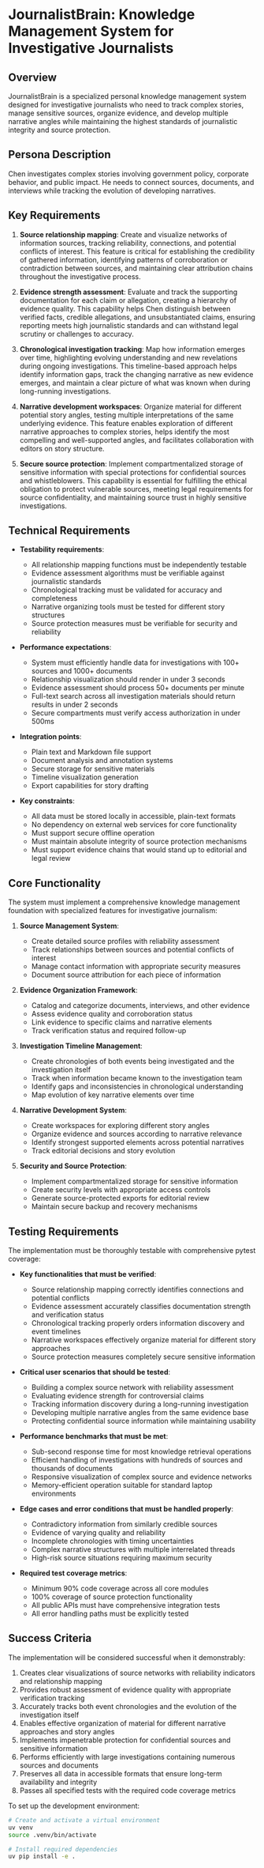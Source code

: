 # JournalistBrain: Knowledge Management System for Investigative Journalists

## Overview
JournalistBrain is a specialized personal knowledge management system designed for investigative journalists who need to track complex stories, manage sensitive sources, organize evidence, and develop multiple narrative angles while maintaining the highest standards of journalistic integrity and source protection.

## Persona Description
Chen investigates complex stories involving government policy, corporate behavior, and public impact. He needs to connect sources, documents, and interviews while tracking the evolution of developing narratives.

## Key Requirements
1. **Source relationship mapping**: Create and visualize networks of information sources, tracking reliability, connections, and potential conflicts of interest. This feature is critical for establishing the credibility of gathered information, identifying patterns of corroboration or contradiction between sources, and maintaining clear attribution chains throughout the investigative process.

2. **Evidence strength assessment**: Evaluate and track the supporting documentation for each claim or allegation, creating a hierarchy of evidence quality. This capability helps Chen distinguish between verified facts, credible allegations, and unsubstantiated claims, ensuring reporting meets high journalistic standards and can withstand legal scrutiny or challenges to accuracy.

3. **Chronological investigation tracking**: Map how information emerges over time, highlighting evolving understanding and new revelations during ongoing investigations. This timeline-based approach helps identify information gaps, track the changing narrative as new evidence emerges, and maintain a clear picture of what was known when during long-running investigations.

4. **Narrative development workspaces**: Organize material for different potential story angles, testing multiple interpretations of the same underlying evidence. This feature enables exploration of different narrative approaches to complex stories, helps identify the most compelling and well-supported angles, and facilitates collaboration with editors on story structure.

5. **Secure source protection**: Implement compartmentalized storage of sensitive information with special protections for confidential sources and whistleblowers. This capability is essential for fulfilling the ethical obligation to protect vulnerable sources, meeting legal requirements for source confidentiality, and maintaining source trust in highly sensitive investigations.

## Technical Requirements
- **Testability requirements**:
  - All relationship mapping functions must be independently testable
  - Evidence assessment algorithms must be verifiable against journalistic standards
  - Chronological tracking must be validated for accuracy and completeness
  - Narrative organizing tools must be tested for different story structures
  - Source protection measures must be verifiable for security and reliability

- **Performance expectations**:
  - System must efficiently handle data for investigations with 100+ sources and 1000+ documents
  - Relationship visualization should render in under 3 seconds
  - Evidence assessment should process 50+ documents per minute
  - Full-text search across all investigation materials should return results in under 2 seconds
  - Secure compartments must verify access authorization in under 500ms

- **Integration points**:
  - Plain text and Markdown file support
  - Document analysis and annotation systems
  - Secure storage for sensitive materials
  - Timeline visualization generation
  - Export capabilities for story drafting

- **Key constraints**:
  - All data must be stored locally in accessible, plain-text formats
  - No dependency on external web services for core functionality
  - Must support secure offline operation
  - Must maintain absolute integrity of source protection mechanisms
  - Must support evidence chains that would stand up to editorial and legal review

## Core Functionality
The system must implement a comprehensive knowledge management foundation with specialized features for investigative journalism:

1. **Source Management System**:
   - Create detailed source profiles with reliability assessment
   - Track relationships between sources and potential conflicts of interest
   - Manage contact information with appropriate security measures
   - Document source attribution for each piece of information

2. **Evidence Organization Framework**:
   - Catalog and categorize documents, interviews, and other evidence
   - Assess evidence quality and corroboration status
   - Link evidence to specific claims and narrative elements
   - Track verification status and required follow-up

3. **Investigation Timeline Management**:
   - Create chronologies of both events being investigated and the investigation itself
   - Track when information became known to the investigation team
   - Identify gaps and inconsistencies in chronological understanding
   - Map evolution of key narrative elements over time

4. **Narrative Development System**:
   - Create workspaces for exploring different story angles
   - Organize evidence and sources according to narrative relevance
   - Identify strongest supported elements across potential narratives
   - Track editorial decisions and story evolution

5. **Security and Source Protection**:
   - Implement compartmentalized storage for sensitive information
   - Create security levels with appropriate access controls
   - Generate source-protected exports for editorial review
   - Maintain secure backup and recovery mechanisms

## Testing Requirements
The implementation must be thoroughly testable with comprehensive pytest coverage:

- **Key functionalities that must be verified**:
  - Source relationship mapping correctly identifies connections and potential conflicts
  - Evidence assessment accurately classifies documentation strength and verification status
  - Chronological tracking properly orders information discovery and event timelines
  - Narrative workspaces effectively organize material for different story approaches
  - Source protection measures completely secure sensitive information

- **Critical user scenarios that should be tested**:
  - Building a complex source network with reliability assessment
  - Evaluating evidence strength for controversial claims
  - Tracking information discovery during a long-running investigation
  - Developing multiple narrative angles from the same evidence base
  - Protecting confidential source information while maintaining usability

- **Performance benchmarks that must be met**:
  - Sub-second response time for most knowledge retrieval operations
  - Efficient handling of investigations with hundreds of sources and thousands of documents
  - Responsive visualization of complex source and evidence networks
  - Memory-efficient operation suitable for standard laptop environments

- **Edge cases and error conditions that must be handled properly**:
  - Contradictory information from similarly credible sources
  - Evidence of varying quality and reliability
  - Incomplete chronologies with timing uncertainties
  - Complex narrative structures with multiple interrelated threads
  - High-risk source situations requiring maximum security

- **Required test coverage metrics**:
  - Minimum 90% code coverage across all core modules
  - 100% coverage of source protection functionality
  - All public APIs must have comprehensive integration tests
  - All error handling paths must be explicitly tested

## Success Criteria
The implementation will be considered successful when it demonstrably:

1. Creates clear visualizations of source networks with reliability indicators and relationship mapping
2. Provides robust assessment of evidence quality with appropriate verification tracking
3. Accurately tracks both event chronologies and the evolution of the investigation itself
4. Enables effective organization of material for different narrative approaches and story angles
5. Implements impenetrable protection for confidential sources and sensitive information
6. Performs efficiently with large investigations containing numerous sources and documents
7. Preserves all data in accessible formats that ensure long-term availability and integrity
8. Passes all specified tests with the required code coverage metrics

To set up the development environment:
```bash
# Create and activate a virtual environment
uv venv
source .venv/bin/activate

# Install required dependencies
uv pip install -e .
```